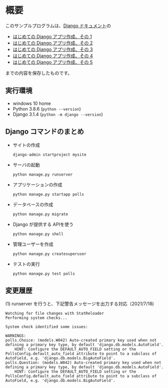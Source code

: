 # 概要

このサンプルプログラムは、[Django ドキュメント](https://docs.djangoproject.com/ja/3.1/)の

* [はじめての Django アプリ作成、その 1](https://docs.djangoproject.com/ja/3.1/intro/tutorial01/)
* [はじめての Django アプリ作成、その 2](https://docs.djangoproject.com/ja/3.1/intro/tutorial02/)
* [はじめての Django アプリ作成、その 3](https://docs.djangoproject.com/ja/3.1/intro/tutorial03/)
* [はじめての Django アプリ作成、その 4](https://docs.djangoproject.com/ja/3.1/intro/tutorial04/)
* [はじめての Django アプリ作成、その 5](https://docs.djangoproject.com/ja/3.1/intro/tutorial05/)

までの内容を保存したものです。

## 実行環境

* windows 10 home
* Python 3.8.6 (```python --version```)
* Django 3.1.4 (```python -m django --version```)

## Django コマンドのまとめ

* サイトの作成

  ```django-admin startproject mysite```

* サーバの起動

  ```python manage.py runserver```

* アプリケーションの作成

  ```python manage.py startapp polls```

* データベースの作成

  ```python manage.py migrate```

* Django が提供する APIを使う

  ```python manage.py shell```

* 管理ユーザーを作成

  ```python manage.py createsuperuser```

* テストの実行

  ```python manage.py test polls```

## 変更履歴
(1) runserver を行うと、下記警告メッセージを出力する対応（2021/7/18)  

    Watching for file changes with StatReloader
    Performing system checks...
    
    System check identified some issues:
    
    WARNINGS:
    polls.Choice: (models.W042) Auto-created primary key used when not defining a primary key type, by default 'django.db.models.AutoField'.
        HINT: Configure the DEFAULT_AUTO_FIELD setting or the PollsConfig.default_auto_field attribute to point to a subclass of AutoField, e.g. 'django.db.models.BigAutoField'.
    polls.Question: (models.W042) Auto-created primary key used when not defining a primary key type, by default 'django.db.models.AutoField'.
        HINT: Configure the DEFAULT_AUTO_FIELD setting or the PollsConfig.default_auto_field attribute to point to a subclass of AutoField, e.g. 'django.db.models.BigAutoField'.